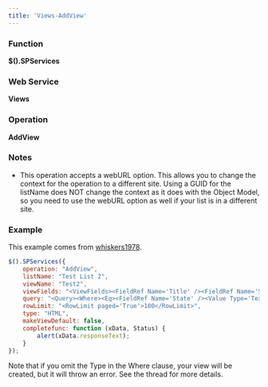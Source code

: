 ```yaml
---
title: 'Views-AddView'
---
```


### Function

**$().SPServices**

### Web Service

**Views**

### Operation

**AddView**

### Notes

* This operation accepts a webURL option. This allows you to change the context for the operation to a different site. Using a GUID for the listName does NOT change the context as it does with the Object Model, so you need to use the webURL option as well if your list is in a different site.

### Example

This example comes from [whiskers1978](https://www.codeplex.com/site/users/view/whiskers1978).

```javascript
$().SPServices({
    operation: "AddView",
    listName: "Test List 2",
    viewName: "Test2",
    viewFields: "<ViewFields><FieldRef Name='Title' /><FieldRef Name='State' /></ViewFields>",
    query: "<Query><Where><Eq><FieldRef Name='State' /><Value Type='Text'>Massachusetts</Value></Eq></Where></Query>", 
    rowLimit: "<RowLimit paged='True'>100</RowLimit>",
    type: "HTML",
    makeViewDefault: false,
    completefunc: function (xData, Status) {
        alert(xData.responseText);
    }
});
```

Note that if you omit the Type in the Where clause, your view will be created, but it will throw an error. See the thread for more details.
